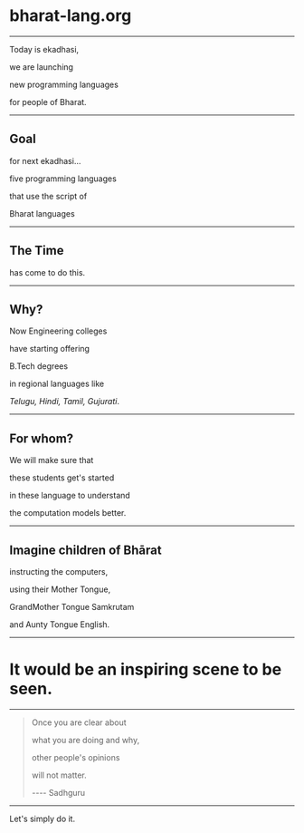 # bharat-lang.org

---

Today is ekadhasi, 

we are launching 

new programming languages 

for people of Bharat.

---

## Goal

for next ekadhasi...

five programming languages   

that use the script of 

Bharat languages

---

## The Time

has come to do this. 

---

## Why?

Now Engineering colleges

have starting offering 

B.Tech degrees 

in regional languages like 

<em>Telugu, Hindi, Tamil, Gujurati</em>.

---

## For whom?

We will make sure that 

these students get's started 

in these language to understand 

the computation models better.

---

## Imagine children of Bhārat

instructing the computers, 

using their Mother Tongue,

GrandMother Tongue Samkrutam

and Aunty Tongue English.

---

# It would be an inspiring scene to be seen.

---

> Once you are clear about
>
> what you are doing and why, 
>
> other people's opinions 
> 
> will not matter.
>  
> ---- Sadhguru


---

Let's simply do it.
